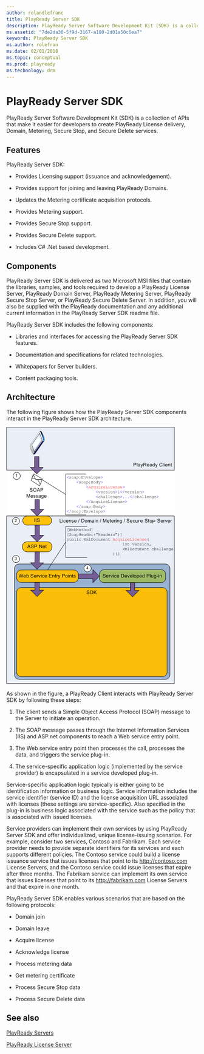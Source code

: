 ```yaml
---
author: rolandlefranc
title: PlayReady Server SDK
description: PlayReady Server Software Development Kit (SDK) is a collection of APIs that make it easier for developers to create PlayReady license delivery, domain, metering, secure stop, and secure delete services.
ms.assetid: "7de2da30-5f9d-3167-a180-2d01a50c6ea7"
keywords: PlayReady Server SDK
ms.author: rolefran
ms.date: 02/01/2018
ms.topic: conceptual
ms.prod: playready
ms.technology: drm
---
```



# PlayReady Server SDK


PlayReady Server Software Development Kit (SDK) is a collection of APIs that make it easier for developers to create PlayReady License delivery, Domain, Metering, Secure Stop, and Secure Delete services.

<a id="ID4ER"></a>



## Features


PlayReady Server SDK:

   *  Provides Licensing support (issuance and acknowledgement).

   *  Provides support for joining and leaving PlayReady Domains.

   *  Updates the Metering certificate acquisition protocols.

   *  Provides Metering support.

   *  Provides Secure Stop support.

   *  Provides Secure Delete support.

   *  Includes C# .Net based development.


<a id="ID4EZB"></a>



## Components

PlayReady Server SDK is delivered as two Microsoft MSI files that contain the libraries, samples, and tools required to develop a PlayReady License Server, PlayReady Domain Server, PlayReady Metering Server, PlayReady Secure Stop Server, or PlayReady Secure Delete Server. In addition, you will also be supplied with the PlayReady documentation and any additional current information in the PlayReady Server SDK readme file.


PlayReady Server SDK includes the following components:

   *  Libraries and interfaces for accessing the PlayReady Server SDK features.

   *  Documentation and specifications for related technologies.

   *  Whitepapers for Server builders.

   *  Content packaging tools.



<a id="ID4ETC"></a>



## Architecture


The following figure shows how the PlayReady Server SDK components interact in the PlayReady Server SDK architecture.


![PlayReady Server SDK Architecture](../images/image26_19.png)


As shown in the figure, a PlayReady Client interacts with PlayReady Server SDK by following these steps:

   1. The client sends a Simple Object Access Protocol (SOAP) message to the Server to initiate an operation.

   1. The SOAP message passes through the Internet Information Services (IIS) and ASP.net components to reach a Web service entry point.

   1. The Web service entry point then processes the call, processes the data, and triggers the service plug-in.

   1. The service-specific application logic (implemented by the service provider) is encapsulated in a service developed plug-in.



Service-specific application logic typically is either going to be identification information or business logic. Service information includes the service identifier (service ID) and the license acquisition URL associated with licenses (these settings are service-specific). Also specified in the plug-in is business logic associated with the service such as the policy that is associated with issued licenses.


Service providers can implement their own services by using PlayReady Server SDK and offer individualized, unique license-issuing scenarios. For example, consider two services, Contoso and Fabrikam. Each service provider needs to provide separate identifiers for its services and each supports different policies. The Contoso service could build a license issuance service that issues licenses that point to its <http://contoso.com> License Servers, and the Contoso service could issue licenses that expire after three months. The Fabrikam service can implement its own service that issues licenses that point to its <http://fabrikam.com> License Servers and that expire in one month.


PlayReady Server SDK enables various scenarios that are based on the following protocols:

   *  Domain join

   *  Domain leave

   *  Acquire license

   *  Acknowledge license

   *  Process metering data

   *  Get metering certificate

   *  Process Secure Stop data

   *  Process Secure Delete data


## See also

[PlayReady Servers](servers.md)

[PlayReady License Server](license-Server.md)
